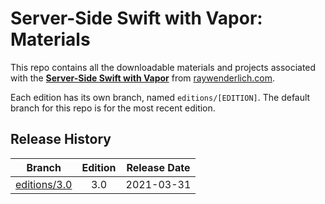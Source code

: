 # Server-Side Swift with Vapor: Materials

This repo contains all the downloadable materials and projects associated with the **[Server-Side Swift with Vapor](https://www.raywenderlich.com/books/server-side-swift-with-vapor)** from [raywenderlich.com](https://www.raywenderlich.com).

Each edition has its own branch, named `editions/[EDITION]`. The default branch for this repo is for the most recent edition.

## Release History

| Branch                                                                           | Edition | Release Date |
| -------------------------------------------------------------------------------- |:-------:|:------------:|
| [editions/3.0](https://github.com/raywenderlich/vpr-materials/tree/editions/3.0) | 3.0     | 2021-03-31   |


